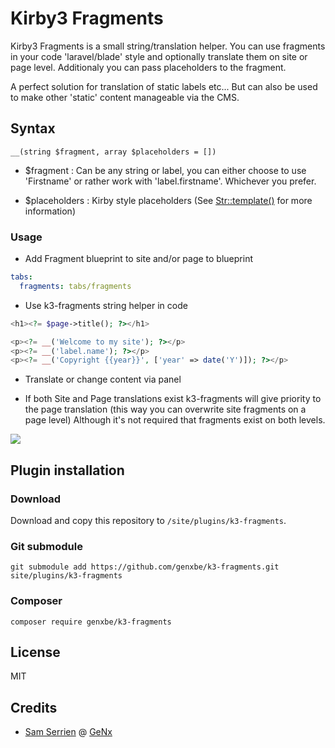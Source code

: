 # Kirby3 Fragments

Kirby3 Fragments is a small string/translation helper. You can use fragments in your code 'laravel/blade' style and optionally translate them on site or page level. Additionaly you can pass placeholders to the fragment.

A perfect solution for translation of static labels etc... But can also be used to make other 'static' content manageable via the CMS.

## Syntax

`__(string $fragment, array $placeholders = [])`

* $fragment : Can be any string or label, you can either choose to use 'Firstname' or rather work with 'label.firstname'. Whichever you prefer.

* $placeholders : Kirby style placeholders (See [Str::template()](https://getkirby.com/docs/reference/objects/toolkit/str/template) for more information)

### Usage

* Add Fragment blueprint to site and/or page to blueprint

```yaml
tabs:
  fragments: tabs/fragments
```

* Use k3-fragments string helper in code

```php
<h1><?= $page->title(); ?></h1>

<p><?= __('Welcome to my site'); ?></p>
<p><?= __('label.name'); ?></p>
<p><?= __('Copyright {{year}}', ['year' => date('Y')]); ?></p>
```

* Translate or change content via panel

* If both Site and Page translations exist k3-fragments will give priority to the page translation (this way you can overwrite site fragments on a page level) Although it's not required that fragments exist on both levels.

![](https://static.gnx.cloud/genx/kirby/k3-fragments.jpg)

## Plugin installation

### Download

Download and copy this repository to `/site/plugins/k3-fragments`.

### Git submodule

```
git submodule add https://github.com/genxbe/k3-fragments.git site/plugins/k3-fragments
```

### Composer

```
composer require genxbe/k3-fragments
```

## License

MIT

## Credits

- [Sam Serrien](https://twitter.com/samzzi) @ [GeNx](https://genx.be)
